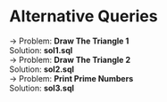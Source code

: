 # Alternative Queries
-> Problem: **Draw The Triangle 1**\
Solution: **sol1.sql**\
-> Problem: **Draw The Triangle 2**\
Solution: **sol2.sql**\
-> Problem: **Print Prime Numbers**\
Solution: **sol3.sql**